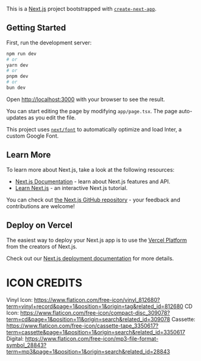 This is a [Next.js](https://nextjs.org/) project bootstrapped with [`create-next-app`](https://github.com/vercel/next.js/tree/canary/packages/create-next-app).

## Getting Started

First, run the development server:

```bash
npm run dev
# or
yarn dev
# or
pnpm dev
# or
bun dev
```

Open [http://localhost:3000](http://localhost:3000) with your browser to see the result.

You can start editing the page by modifying `app/page.tsx`. The page auto-updates as you edit the file.

This project uses [`next/font`](https://nextjs.org/docs/basic-features/font-optimization) to automatically optimize and load Inter, a custom Google Font.

## Learn More

To learn more about Next.js, take a look at the following resources:

- [Next.js Documentation](https://nextjs.org/docs) - learn about Next.js features and API.
- [Learn Next.js](https://nextjs.org/learn) - an interactive Next.js tutorial.

You can check out [the Next.js GitHub repository](https://github.com/vercel/next.js/) - your feedback and contributions are welcome!

## Deploy on Vercel

The easiest way to deploy your Next.js app is to use the [Vercel Platform](https://vercel.com/new?utm_medium=default-template&filter=next.js&utm_source=create-next-app&utm_campaign=create-next-app-readme) from the creators of Next.js.

Check out our [Next.js deployment documentation](https://nextjs.org/docs/deployment) for more details.

# ICON CREDITS
Vinyl Icon: https://www.flaticon.com/free-icon/vinyl_812680?term=vinyl+record&page=1&position=1&origin=tag&related_id=812680
CD Icon: https://www.flaticon.com/free-icon/compact-disc_309078?term=cd&page=1&position=11&origin=search&related_id=309078
Cassette: https://www.flaticon.com/free-icon/cassette-tape_3350617?term=cassette&page=1&position=1&origin=search&related_id=3350617
Digital: https://www.flaticon.com/free-icon/mp3-file-format-symbol_28843?term=mp3&page=1&position=1&origin=search&related_id=28843
